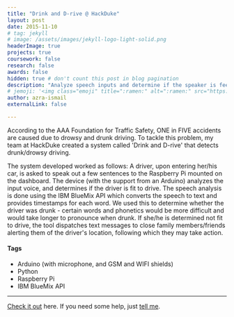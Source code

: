```yaml
---
title: "Drink and D-rive @ HackDuke"
layout: post
date: 2015-11-10
# tag: jekyll
# image: /assets/images/jekyll-logo-light-solid.png
headerImage: true
projects: true
coursework: false
research: false
awards: false
hidden: true # don't count this post in blog pagination
description: "Analyze speech inputs and determine if the speaker is feeling drowsy or intoxicated"
# jemoji: '<img class="emoji" title=":ramen:" alt=":ramen:" src="https://assets.github.com/images/icons/emoji/unicode/1f35c.png" height="20" width="20" align="absmiddle">'
author: azra-ismail
externalLink: false

---
```


According to the AAA Foundation for Traffic Safety, ONE in FIVE accidents are caused due to drowsy and drunk driving. To tackle this problem, my team at HackDuke created a system called 'Drink and D-rive' that detects drunk/drowsy driving.

The system developed worked as follows: A driver, upon entering her/his car, is asked to speak out a few sentences to the Raspberry Pi mounted on the dashboard. The device (with the support from an Arduino) analyzes the input voice, and determines if the driver is fit to drive. The speech analysis is done using the IBM BlueMix API which converts the speech to text and provides timestamps for each word. We used this to determine whether the driver was drunk - certain words and phonetics would be more difficult and would take longer to pronounce when drunk. If she/he is determined not fit to drive, the tool dispatches text messages to close family members/friends alerting them of the driver's location, following which they may take action.

#### Tags

- Arduino (with microphone, and GSM and WIFI shields)
- Python
- Raspberry Pi
- IBM BlueMix API

---

[Check it out](http://devpost.com/software/drink-and-d-rive) here.
If you need some help, just [tell me](http://github.com/aismail1997/aismail1997.github.io/issues).

